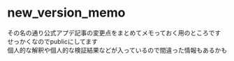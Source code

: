 # new_version_memo
その名の通り公式アプデ記事の変更点をまとめてメモっておく用のところです</br>
せっかくなのでpublicにしてます</br>
個人的な解釈や個人的な検証結果などが入っているので間違った情報もあるかも</br>
